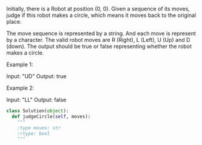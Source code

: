 
Initially, there is a Robot at position (0, 0). Given a sequence of its moves, judge if this robot makes a circle, which means it moves back to the original place. 



The move sequence is represented by a string. And each move is represent by a character. The valid robot moves are R (Right), L (Left), U (Up) and D (down). The output should be true or false representing whether the robot makes a circle.


Example 1:

Input: "UD"
Output: true



Example 2:

Input: "LL"
Output: false




```python
class Solution(object):
  def judgeCircle(self, moves):
    """
    :type moves: str
    :rtype: bool
    """
```

